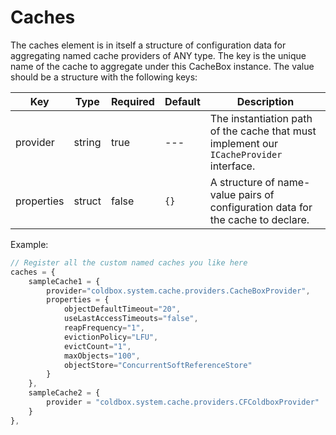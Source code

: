 # Caches

The caches element is in itself a structure of configuration data for aggregating named cache providers of ANY type. The key is the unique name of the cache to aggregate under this CacheBox instance. The value should be a structure with the following keys:

|Key|Type|Required|Default|Description|
|--|--|--|--|--|
|provider|string|true|---|The instantiation path of the cache that must implement our `ICacheProvider` interface.|
|properties|struct|false| `{}` |A structure of name-value pairs of configuration data for the cache to declare.|

Example:

```javascript
// Register all the custom named caches you like here
caches = {
    sampleCache1 = {
        provider="coldbox.system.cache.providers.CacheBoxProvider",
        properties = {
            objectDefaultTimeout="20",
            useLastAccessTimeouts="false",
            reapFrequency="1",
            evictionPolicy="LFU",
            evictCount="1",
            maxObjects="100",
            objectStore="ConcurrentSoftReferenceStore"
        }
    },
    sampleCache2 = {
        provider = "coldbox.system.cache.providers.CFColdboxProvider"
    }
},
```

